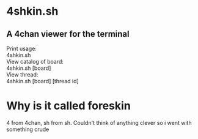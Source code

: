 # 4shkin.sh
## A 4chan viewer for the terminal
Print usage:  
4shkin.sh  
View catalog of board:  
4shkin.sh [board]  
View thread:  
4shkin.sh [board] [thread id]  

# Why is it called foreskin
4 from 4chan, sh from sh. Couldn't think of anything clever so i went with something crude
